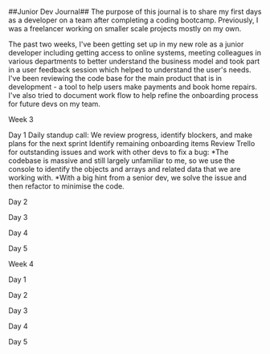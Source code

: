 ##Junior Dev Journal##
The purpose of this journal is to share my first days as a developer on a team after 
completing a coding bootcamp. Previously, I was a freelancer working on smaller scale 
projects mostly on my own. 

The past two weeks, I've been getting set up in my new role as a junior developer 
including getting access to online systems, meeting colleagues in various departments 
to better understand the business model and took part in a user feedback session which 
helped to understand the user's needs. I've been reviewing the code base for the main product 
that is in development - a tool to help users make payments and book home repairs. I've also 
tried to document work flow to help refine the onboarding process for future devs on my team. 

Week 3

Day 1
Daily standup call: We review progress, identify blockers, and make plans for the next sprint
Identify remaining onboarding items
Review Trello for outstanding issues and work with other devs to fix a bug: 
    *The codebase is massive and still largely unfamiliar to me, so we use the console to identify 
    the objects and arrays and related data that we are working with. 
    *With a big hint from a senior dev, we solve the issue and then refactor to minimise the code. 

Day 2

Day 3

Day 4

Day 5

Week 4

Day 1 

Day 2

Day 3

Day 4

Day 5